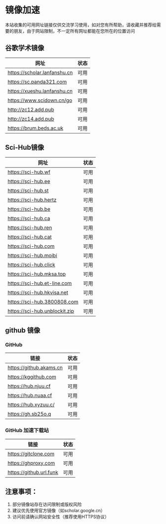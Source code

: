 # 镜像加速

本站收集的可用网址链接仅供交流学习使用，如对您有所帮助，请收藏并推荐给需要的朋友，由于网站限制，不一定所有网址都能在您所在的位置访问

## 谷歌学术镜像

| 网址                         | 状态 |
| ---------------------------- | ---- |
| https://scholar.lanfanshu.cn | 可用 |
| https://sc.panda321.com      | 可用 |
| https://xueshu.lanfanshu.cn  | 可用 |
| https://www.scidown.cn/go    | 可用 |
| http://zc12.add.pub          | 可用 |
| http://zc14.add.pub          | 可用 |
| https://brum.beds.ac.uk      | 可用 |

## Sci-Hub镜像

| 网址                          | 状态 |
| ----------------------------- | ---- |
| https://sci-hub.wf            | 可用 |
| https://sci-hub.ee            | 可用 |
| https://sci-hub.st            | 可用 |
| https://sci-hub.hertz         | 可用 |
| https://sci-hub.be            | 可用 |
| https://sci-hub.ca            | 可用 |
| https://sci-hub.ren           | 可用 |
| https://sci-hub.cat           | 可用 |
| https://sci-hub.com           | 可用 |
| https://sci-hub.moibi         | 可用 |
| https://sci-hub.click         | 可用 |
| https://sci-hub.mksa.top      | 可用 |
| https://sci-hub.et-line.com   | 可用 |
| https://sci-hub.hkvisa.net    | 可用 |
| https://sci-hub.3800808.com   | 可用 |
| https://sci-hub.unblockit.zip | 可用 |

## github 镜像

### GitHub

| 链接                    | 状态 |
| ----------------------- | ---- |
| https://github.akams.cn | 可用 |
| https://kggithub.com    | 可用 |
| https://hub.njuu.cf     | 可用 |
| https://hub.nuaa.cf     | 可用 |
| https://hub.xyzuu.c/    | 可用 |
| https://gh.sb25o.q      | 可用 |

### GitHub 加速下载站
| 链接                    | 状态 |
| ----------------------- | ---- |
| https://gitclone.com    | 可用 |
| https://ghproxy.com     | 可用 |
| https://github.url.funk | 可用 |


## 注意事项：

1. 部分镜像站存在访问限制或版权风险
2. 建议优先使用官方镜像（如scholar.google.cn）
3. 访问前请确认网站安全性（推荐使用HTTPS协议）
